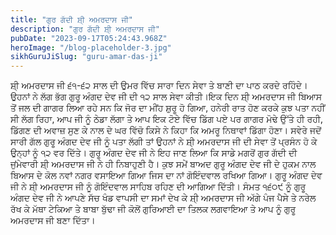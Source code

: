 ```yaml
---
title: "ਗੁਰ ਗੱਦੀ ਸ਼ੀ੍ ਅਮਰਦਾਸ ਜੀ"
description: "ਗੁਰ ਗੱਦੀ ਸ਼ੀ੍ ਅਮਰਦਾਸ ਜੀ"
pubDate: "2023-09-17T05:24:43.968Z"
heroImage: "/blog-placeholder-3.jpg"
sikhGuruJiSlug: "guru-amar-das-ji"
---
```


ਸ਼ੀ੍ ਅਮਰਦਾਸ ਜੀ ੬੧-੬੨ ਸਾਲ ਦੀ ਉਮਰ ਵਿੱਚ ਸਾਰਾ ਦਿਨ ਸੇਵਾ ਤੇ ਬਾਣੀ ਦਾ ਪਾਠ ਕਰਦੇ ਰਹਿੰਦੇ। ਉਹਨਾਂ ਨੇ ਲੱਗ ਭੱਗ ਗੁਰੂ ਅੰਗਦ ਦੇਵ ਜੀ ਦੀ ੧੨ ਸਾਲ ਸੇਵਾ ਕੀਤੀ।ਇਕ ਦਿਨ ਸ਼ੀ੍ ਅਮਰਦਾਸ ਜੀ ਬਿਆਸ ਤੋਂ ਜਲ ਦੀ ਗਾਗਰ ਲਿਆ ਰਹੇ ਸਨ ਕਿ ਜੋਰ ਦਾ ਮੀਂਹ ਸ਼ੁਰੂ ਹੋ ਗਿਆ, ਹਨੇਰੀ ਰਾਤ ਹੋਣ ਕਰਕੇ ਕੁਝ ਪਤਾ ਨਹੀਂ ਸੀ ਲੱਗ ਰਿਹਾ, ਆਪ ਜੀ ਨੂੰ ਠੇਡਾ ਲੱਗਾ ਤੇ ਆਪ ਇਕ ਟੋਏ ਵਿੱਚ ਡਿੱਗ ਪਏ ਪਰ ਗਾਗਰ ਮੋਢੇ ਉੱਤੇ ਹੀ ਰਹੀ, ਡਿੱਗਣ ਦੀ ਅਵਾਜ਼ ਸੁਣ ਕੇ ਨਾਲ ਦੇ ਘਰ ਵਿੱਚੋ ਕਿਸੇ ਨੇ ਕਿਹਾ ਕਿ ਅਮਰੂ ਨਿਥਾਵਾਂ ਡਿੱਗਾ ਹੋਣਾ। ਸਵੇਰੇ ਜਦੋਂ ਸਾਰੀ ਗੱਲ ਗੁਰੂ ਅੰਗਦ ਦੇਵ ਜੀ ਨੂੰ ਪਤਾ ਲੱਗੀ ਤਾਂ ਉਹਨਾਂ ਨੇ ਸ਼ੀ੍ ਅਮਰਦਾਸ ਜੀ ਦੀ ਸੇਵਾ ਤੋਂ ਪ੍ਰਸੰਨ ਹੋ ਕੇ ਉਨ੍ਹਾਂ ਨੂੰ ੧੨ ਵਰ ਦਿੱਤੇ। ਗੁਰੂ ਅੰਗਦ ਦੇਵ ਜੀ ਨੇ ਇਹ ਜਾਣ ਲਿਆ ਕਿ ਸਾਡੇ ਮਗਰੋਂ ਗੁਰ ਗੱਦੀ ਦੀ ਜੁਂਮੇਵਾਰੀ ਸ਼ੀ੍ ਅਮਰਦਾਸ ਜੀ ਨੇ ਹੀ ਨਿਬਾਹੁਣੀ ਹੈ।
ਕੁਝ ਸਮੇਂ ਬਾਅਦ ਗੁਰੂ ਅੰਗਦ ਦੇਵ ਜੀ ਦੇ ਹੁਕਮ ਨਾਲ ਬਿਆਸ ਦੇ ਕੋਲ ਨਵਾਂ ਨਗਰ ਵਸਾਇਆ ਗਿਆ ਜਿਸ ਦਾ ਨਾਂ ਗੋਇੰਦਵਾਲ ਰਖਿਆ ਗਿਆ। ਗੁਰੂ ਅੰਗਦ ਦੇਵ ਜੀ ਨੇ ਸ਼ੀ੍ ਅਮਰਦਾਸ ਜੀ ਨੂੰ ਗੋਇੰਦਵਾਲ ਸਾਹਿਬ ਰਹਿਣ ਦੀ ਆਗਿਆ ਦਿੱਤੀ। ਸੰਮਤ ੧੬੦੯ ਨੂੰ ਗੁਰੂ ਅੰਗਦ ਦੇਵ ਜੀ ਨੇ ਆਪਣੇ ਸੱਚ ਖੰਡ ਵਾਪਸੀ ਦਾ ਸਮਾਂ ਦੇਖ ਕੇ ਸ਼ੀ੍ ਅਮਰਦਾਸ ਜੀ ਅੱਗੇ ਪੰਜ ਪੈਸੇ ਤੇ ਨਰੇਲ ਰੱਖ ਕੇ ਮੱਥਾ ਟੇਕਿਆ ਤੇ ਬਾਬਾ ਬੁੱਢਾ ਜੀ ਕੋਲੋਂ ਗੁਰਿਆਈ ਦਾ ਤਿਲਕ ਲਗਵਾਇਆ ਤੇ ਆਪ ਨੂੰ ਗੁਰੂ ਅਮਰਦਾਸ ਜੀ ਬਣਾ ਦਿੱਤਾ।
